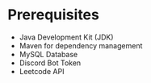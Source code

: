 # Prerequisites

- Java Development Kit (JDK)
- Maven for dependency management
- MySQL Database
- Discord Bot Token
- Leetcode API
